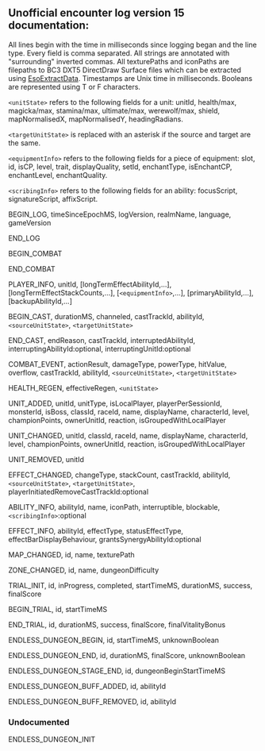 ## Unofficial encounter log version 15 documentation:

All lines begin with the time in milliseconds since logging began and the line type. Every field is comma separated. All strings are annotated with "surrounding" inverted commas. All texturePaths and iconPaths are filepaths to BC3 DXT5 DirectDraw Surface files which can be extracted using [EsoExtractData](https://en.uesp.net/wiki/ESO_Mod:EsoExtractData). Timestamps are Unix time in milliseconds. Booleans are represented using T or F characters.

`<unitState>` refers to the following fields for a unit: unitId, health/max, magicka/max, stamina/max, ultimate/max, werewolf/max, shield, mapNormalisedX, mapNormalisedY, headingRadians.

`<targetUnitState>` is replaced with an asterisk if the source and target are the same.

`<equipmentInfo>` refers to the following fields for a piece of equipment: slot, id, isCP, level, trait, displayQuality, setId, enchantType, isEnchantCP, enchantLevel, enchantQuality.

`<scribingInfo>` refers to the following fields for an ability: focusScript, signatureScript, affixScript.

BEGIN_LOG, timeSinceEpochMS, logVersion, realmName, language, gameVersion

END_LOG

BEGIN_COMBAT

END_COMBAT

PLAYER_INFO, unitId, [longTermEffectAbilityId,...], [longTermEffectStackCounts,...], [`<equipmentInfo>`,...], [primaryAbilityId,...], [backupAbilityId,...]

BEGIN_CAST, durationMS, channeled, castTrackId, abilityId, `<sourceUnitState>`, `<targetUnitState>`

END_CAST, endReason, castTrackId, interruptedAbilityId, interruptingAbilityId:optional, interruptingUnitId:optional

COMBAT_EVENT, actionResult, damageType, powerType, hitValue, overflow, castTrackId, abilityId, `<sourceUnitState>`, `<targetUnitState>`

HEALTH_REGEN, effectiveRegen, `<unitState>`

UNIT_ADDED, unitId, unitType, isLocalPlayer, playerPerSessionId, monsterId, isBoss, classId, raceId, name, displayName, characterId, level, championPoints, ownerUnitId, reaction, isGroupedWithLocalPlayer

UNIT_CHANGED, unitId, classId, raceId, name, displayName, characterId, level, championPoints, ownerUnitId, reaction, isGroupedWithLocalPlayer

UNIT_REMOVED, unitId

EFFECT_CHANGED, changeType, stackCount, castTrackId, abilityId, `<sourceUnitState>`, `<targetUnitState>`, playerInitiatedRemoveCastTrackId:optional

ABILITY_INFO, abilityId, name, iconPath, interruptible, blockable, `<scribingInfo>`:optional

EFFECT_INFO, abilityId, effectType, statusEffectType, effectBarDisplayBehaviour, grantsSynergyAbilityId:optional

MAP_CHANGED, id, name, texturePath

ZONE_CHANGED, id, name, dungeonDifficulty

TRIAL_INIT, id, inProgress, completed, startTimeMS, durationMS, success, finalScore

BEGIN_TRIAL, id, startTimeMS

END_TRIAL, id, durationMS, success, finalScore, finalVitalityBonus

ENDLESS_DUNGEON_BEGIN, id, startTimeMS, unknownBoolean

ENDLESS_DUNGEON_END, id, durationMS, finalScore, unknownBoolean

ENDLESS_DUNGEON_STAGE_END, id, dungeonBeginStartTimeMS

ENDLESS_DUNGEON_BUFF_ADDED, id, abilityId

ENDLESS_DUNGEON_BUFF_REMOVED, id, abilityId

### Undocumented
ENDLESS_DUNGEON_INIT